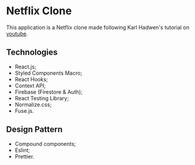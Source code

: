 # Netflix Clone

This application is a Netflix clone made following Karl Hadwen's tutorial on [youtube](https://www.youtube.com/watch?v=x_EEwGe-a9o&ab_channel=KarlHadwen). 

## Technologies
- React.js;
- Styled Components Macro;
- React Hooks;
- Context API;
- Firebase (Firestore & Auth);
- React Testing Library;
- Normalize.css;
- Fuse.js.

## Design Pattern
- Compound components;
- Eslint;
- Prettier.